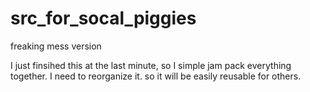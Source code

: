 src_for_socal_piggies
=====================

freaking mess version

I just finsihed this at the last minute, so I simple jam pack everything together.
I need to reorganize it. so it will be easily reusable for others.

